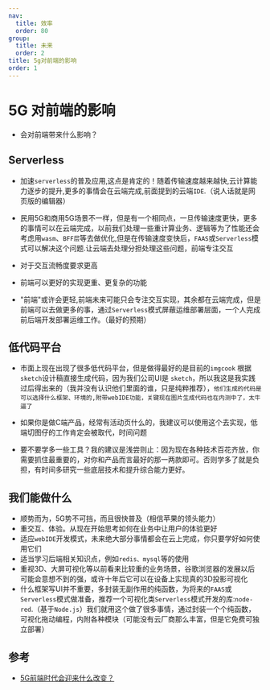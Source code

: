 ```yaml
---
nav:
  title: 效率
  order: 80
group:
  title: 未来
  order: 2
title: 5g对前端的影响
order: 1
---
```


# 5G 对前端的影响

- 会对前端带来什么影响？

## Serverless

- 加速`serverless`的普及应用,这点是肯定的！随着传输速度越来越快,云计算能力逐步的提升,更多的事情会在云端完成,前面提到的云端`IDE`.（说人话就是网页版的编辑器）

- 民用5G和商用5G场景不一样，但是有一个相同点，一旦传输速度更快，更多的事情可以在云端完成，以前我们处理一些重计算业务、逻辑等为了性能还会考虑用`wasm`、`BFF层`等去做优化,但是在传输速度变快后，`FAAS`或`Serverless`模式可以解决这个问题.让云端去处理分担处理这些问题，前端专注交互

- 对于交互流畅度要求更高

- 前端可以更好的实现更重、更复杂的功能

- "前端"或许会更轻,前端未来可能只会专注交互实现，其余都在云端完成，但是前端可以去做更多的事，通过`Serverless`模式屏蔽运维部署层面，一个人完成前后端开发部署运维工作。（最好的预期）

## 低代码平台

- 市面上现在出现了很多低代码平台，但是做得最好的是目前的`imgcook` 根据`sketch`设计稿直接生成代码，因为我们公司UI是 `sketch`，所以我这是我实践过后得出来的（我并没有认识他们里面的谁，只是纯粹推荐），`他们生成的代码是可以选择什么框架、环境的,附带webIDE功能，关键现在图片生成代码也在内测中了，太牛逼了`

- 如果你是做C端产品，经常有活动页什么的，我建议可以使用这个去实现，低端切图仔的工作肯定会被取代，时间问题
- 要不要学多一些工具？我的建议是浅尝则止：因为现在各种技术百花齐放，你需要抓住最重要的，对你和产品而言最好的那一两款即可。否则学多了就是负担，有时间多研究一些底层技术和提升综合能力更好。

## 我们能做什么

- 顺势而为，5G势不可挡，而且很快普及（相信苹果的领头能力）
- 重交互、体验。从现在开始思考如何在业务中让用户的体验更好
- 适应`webIDE`开发模式，未来绝大部分事情都会在云上完成，你只要学好如何使用它们
- 适当学习后端相关知识点，例如`redis、mysql`等的使用
- 重视3D、大屏可视化等以前看来比较重的业务场景，谷歌浏览器的发展以后可能会意想不到的强，或许十年后它可以在设备上实现真的3D投影可视化
- 什么框架写UI并不重要，多封装无副作用的纯函数，为将来的`FAAS`或`Serverless`模式做准备，推荐一个可视化类`Serverless`模式开发的库:`node-red`.（基于`Node.js`）我们就用这个做了很多事情，通过封装一个个纯函数，可视化拖动编程，内附各种模块（可能没有云厂商那么丰富，但是它免费可独立部署）

## 参考

- [5G前端时代会迎来什么改变？](https://mp.weixin.qq.com/s/_9CbOh42GA8ZsUXg-R_eDQ)